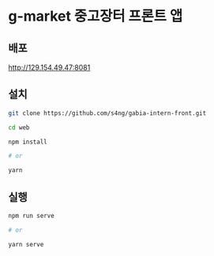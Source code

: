 # g-market 중고장터 프론트 앱

## 배포

http://129.154.49.47:8081

## 설치

```bash
git clone https://github.com/s4ng/gabia-intern-front.git

cd web

npm install

# or

yarn
```

## 실행

```bash
npm run serve

# or

yarn serve
```
